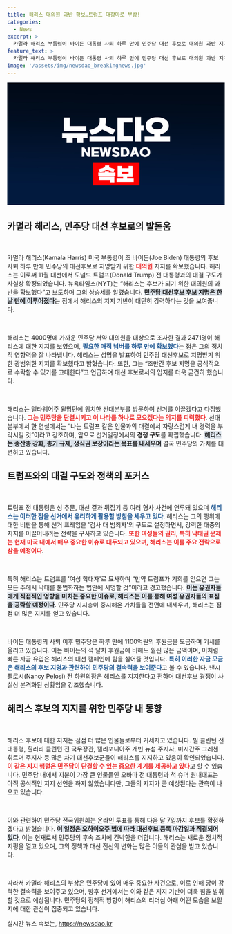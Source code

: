 ```yaml
---
title: 해리스 대의원 과반 확보…트럼프 대항마로 부상!
categories:
  - News
excerpt: >
  카멀라 해리스 부통령이 바이든 대통령 사퇴 하루 만에 민주당 대선 후보로 대의원 과반 지지를 확보하며 트럼프와의 대결 구도가 확립됐다. 민주당의 단결 의지를 강조한 해리스, 낙태권을 주요 이슈로 내세우며 새로운 시대를 예고한다. 클릭해서 더 자세한 소식을 확인하세요!
feature_text: >
  카멀라 해리스 부통령이 바이든 대통령 사퇴 하루 만에 민주당 대선 후보로 대의원 과반 지지를 확보하며 트럼프와의 대결 구도가 확립됐다. 민주당의 단결 의지를 강조한 해리스, 낙태권을 주요 이슈로 내세우며 새로운 시대를 예고한다. 클릭해서 더 자세한 소식을 확인하세요!
image: '/assets/img/newsdao_breakingnews.jpg'
---
```


<p><img src="/assets/img/newsdao_breakingnews.jpg" alt="implanttips 속보" /></p>

<h2 data-ke-size="size26">카멀라 해리스, 민주당 대선 후보로의 발돋움</h2>

<p data-ke-size="size16">&nbsp;</p>  

<p>카멀라 해리스(Kamala Harris) 미국 부통령이 조 바이든(Joe Biden) 대통령의 후보 사퇴 하루 만에 민주당의 대선후보로 지명받기 위한 <b><span style="color: #ee2323;">대의원</span></b> 지지를 확보했습니다. 해리스는 이로써 11월 대선에서 도널드 트럼프(Donald Trump) 전 대통령과의 대결 구도가 사실상 확정되었습니다. 뉴욕타임스(NYT)는 “해리스는 후보가 되기 위한 대의원의 과반을 확보했다”고 보도하며 그의 상승세를 알렸습니다. <b><span style="background-color: #21538527;">민주당 대선후보 후보 지명은 한 날 만에 이루어졌다</span></b>는 점에서 해리스의 지지 기반이 대단히 강력하다는 것을 보여줍니다.</p>

<p data-ke-size="size16">&nbsp;</p>  

<p>해리스는 4000명에 가까운 민주당 서약 대의원을 대상으로 조사한 결과 2471명이 해리스에 대한 지지를 보였으며, <b><span style="color: #1a5490;">필요한 매직 넘버를 하루 만에 확보했다</span></b>는 점은 그의 정치적 영향력을 잘 나타냅니다. 해리스는 성명을 발표하여 민주당 대선후보로 지명받기 위한 광범위한 지지를 확보했다고 밝혔습니다. 또한, 그는 “조만간 후보 지명을 공식적으로 수락할 수 있기를 고대한다”고 언급하며 대선 후보로서의 입지를 더욱 굳건히 했습니다.</p>

<p data-ke-size="size16">&nbsp;</p>  

<p>해리스는 델라웨어주 윌밍턴에 위치한 선대본부를 방문하여 선거를 이끌겠다고 다짐했습니다. <b><span style="color: #ee2323;">그는 민주당을 단결시키고 이 나라를 하나로 모으겠다는 의지를 피력했다</span></b>. 선대본부에서 한 연설에서는 “나는 트럼프 같은 인물과의 대결에서 자랑스럽게 내 경력을 부각시킬 것”이라고 강조하며, 앞으로 선거일정에서의 <strong>경쟁 구도</strong>를 확립했습니다. <b><span style="background-color: #21538527;">해리스는 중산층 강화, 총기 규제, 생식권 보장이라는 목표를 내세우며</span></b> 결국 민주당의 가치를 대변하고 있습니다.</p>

<h2 data-ke-size="size26">트럼프와의 대결 구도와 정책의 포커스</h2>

<p data-ke-size="size16">&nbsp;</p>  

<p>트럼프 전 대통령은 성 추문, 대선 결과 뒤집기 등 여러 형사 사건에 연루돼 있으며 <b><span style="color: #1a5490;">해리스는 이러한 점을 선거에서 유리하게 활용할 방침을 세우고 있다</span></b>. 해리스는 그의 행위에 대한 비판을 통해 선거 프레임을 '검사 대 범죄자'의 구도로 설정하면서, 강력한 대중의 지지를 이끌어내려는 전략을 구사하고 있습니다. <b><span style="color: #ee2323;">또한 여성들의 권리, 특히 낙태권 문제는 현재 미국 내에서 매우 중요한 이슈로 대두되고 있으며, 해리스는 이를 주요 전략으로 삼을 예정이다</span></b>.</p>

<p data-ke-size="size16">&nbsp;</p>  

<p>특히 해리스는 트럼프를 '여성 학대자'로 묘사하며 “만약 트럼프가 기회를 얻으면 그는 모든 주에서 낙태를 불법화하는 법안에 서명할 것”이라고 경고했습니다. <b><span style="background-color: #21538527;">이는 유권자들에게 직접적인 영향을 미치는 중요한 이슈로, 해리스는 이를 통해 여성 유권자들의 표심을 공략할 예정이다</span></b>. 민주당 지지층이 중시해온 가치들을 전면에 내세우며, 해리스는 점점 더 많은 지지를 얻고 있습니다.</p>

<p data-ke-size="size16">&nbsp;</p>  

<p>바이든 대통령의 사퇴 이후 민주당은 하루 만에 1100억원의 후원금을 모금하며 기세를 올리고 있습니다. 이는 바이든의 석 달치 후원금에 비해도 훨씬 많은 금액이며, 이처럼 빠른 자금 유입은 해리스의 대선 캠페인에 힘을 실어줄 것입니다. <b><span style="color: #1a5490;">특히 이러한 자금 모금은 해리스의 후보 지명과 관련하여 민주당의 결속력을 보여준다</span></b>고 볼 수 있습니다. 낸시 펠로시(Nancy Pelosi) 전 하원의장은 해리스를 지지한다고 전하며 대선후보 경쟁이 사실상 본격화된 상황임을 강조했습니다.</p>

<h2 data-ke-size="size26">해리스 후보의 지지를 위한 민주당 내 동향</h2>

<p data-ke-size="size16">&nbsp;</p>  

<p>해리스 후보에 대한 지지는 점점 더 많은 인물들로부터 거세지고 있습니다. 빌 클린턴 전 대통령, 힐러리 클린턴 전 국무장관, 캘리포니아주 개빈 뉴섬 주지사, 미시간주 그레첸 휘트머 주지사 등 많은 차기 대선후보군들이 해리스를 지지하고 있음이 확인되었습니다. <b><span style="color: #ee2323;">이 같은 지지 행렬은 민주당이 단결할 수 있는 중요한 계기를 제공하고 있다</span></b>고 할 수 있습니다. 민주당 내에서 지분이 가장 큰 인물들인 오바마 전 대통령과 척 슈머 원내대표는 아직 공식적인 지지 선언을 하지 않았습니다만, 그들의 지지가 곧 예상된다는 관측이 나오고 있습니다.</p>

<p data-ke-size="size16">&nbsp;</p>  

<p>이와 관련하여 민주당 전국위원회는 온라인 투표를 통해 다음 달 7일까지 후보를 확정하겠다고 밝혔습니다. <b><span style="background-color: #21538527;">이 일정은 오하이오주 법에 따라 대선후보 등록 마감일과 직결되어 있다</span></b>, 이는 현재로서 민주당의 후속 조치에 긴박함을 더합니다. 해리스는 새로운 정치적 지평을 열고 있으며, 그의 정책과 대선 전선의 변화는 많은 이들의 관심을 받고 있습니다.</p>

<p data-ke-size="size16">&nbsp;</p>  

<p>따라서 카멀라 해리스의 부상은 민주당에 있어 매우 중요한 사건으로, 이로 인해 당이 강력한 결속력을 보여주고 있으며, 향후 선거에서는 이와 같은 지지 기반이 더욱 힘을 발휘할 것으로 예상됩니다. 민주당의 정책적 방향이 해리스의 리더십 아래 어떤 모습을 보일지에 대한 관심이 집중되고 있습니다.</p>
실시간 뉴스 속보는, <a href="https://newsdao.kr" rel="dofollow">https://newsdao.kr</a>


